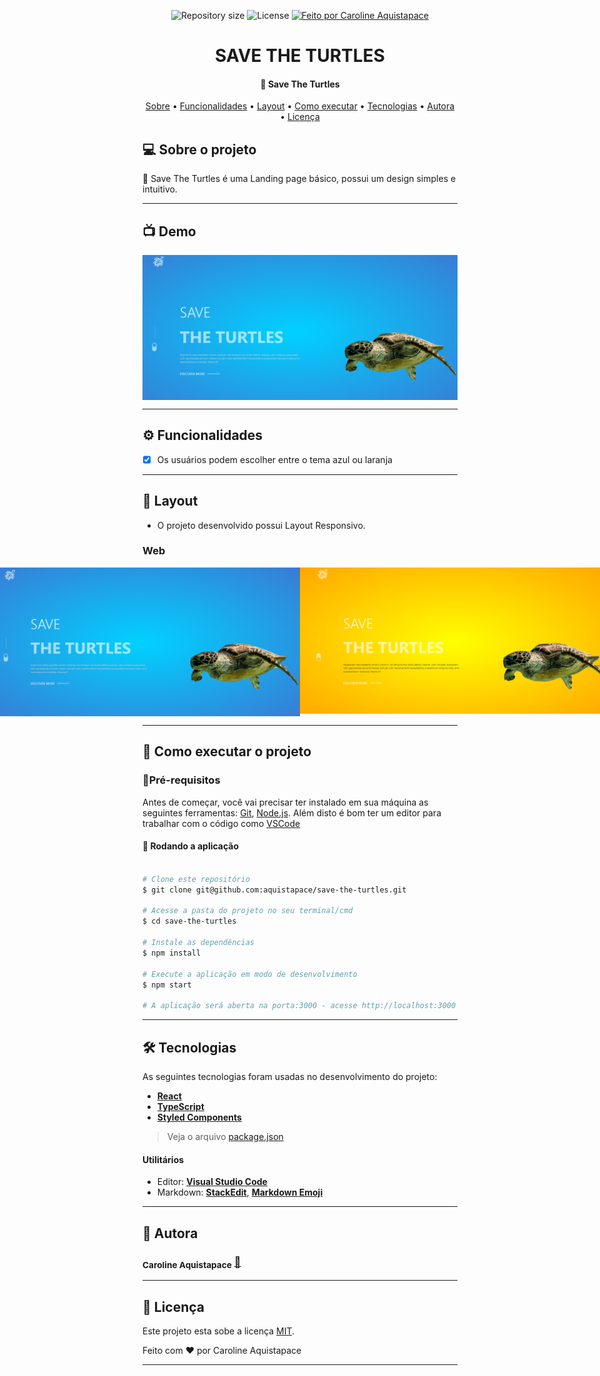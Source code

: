 


<p align="center">

  <img alt="Repository size" src="https://img.shields.io/github/repo-size/aquistapace/save-the-turles">
    
   <img alt="License" src="https://img.shields.io/badge/license-MIT-brightgreen">
  

  <a href="https://github.com/aquistapace">
    <img alt="Feito por Caroline Aquistapace" src="https://img.shields.io/badge/feito%20por-Caroline-Aquistapace%237519C1">
  </a>
  
  
 
</p>
<h1 align="center">
   SAVE THE TURTLES
</h1>

<h4 align="center"> 
	🐢 Save The Turtles
</h4>

<p align="center">
 <a href="#-sobre-o-projeto">Sobre</a> •
 <a href="#-funcionalidades">Funcionalidades</a> •
 <a href="#-layout">Layout</a> • 
 <a href="#-como-executar-o-projeto">Como executar</a> • 
 <a href="#-tecnologias">Tecnologias</a> • 
 <a href="#-autora">Autora</a> • 
 <a href="#user-content--licença">Licença</a>
</p>


## 💻 Sobre o projeto

🐢 Save The Turtles é uma Landing page básico, possui um design simples e intuitivo.


---

## 📺 Demo

<p align="center" style="display: flex; align-items: flex-start; justify-content: left;">
  <img alt="login" title="Página de Login" src="https://github.com/aquistapace/save-the-turtles/blob/main/turtles.gif" width="600px">
</p>
	
---
	
## ⚙️ Funcionalidades

- [x] Os usuários podem escolher entre o tema azul ou laranja
---

## 🎨 Layout
- O projeto desenvolvido possui Layout Responsivo.
### Web
<p align="center" style="display: flex; align-items: flex-start; justify-content: center;">
  <img alt="login" title="Página de Login" src="https://github.com/aquistapace/save-the-turtles/blob/main/design_blue.png" width="500px"><img alt="login" title="Página de Login" src="https://github.com/aquistapace/save-the-turtles/blob/main/design_orange.png" width="500px">
<p>

---
## 🚀 Como executar o projeto

###  🎏Pré-requisitos

Antes de começar, você vai precisar ter instalado em sua máquina as seguintes ferramentas:
[Git](https://git-scm.com), [Node.js](https://nodejs.org/en/). 
Além disto é bom ter um editor para trabalhar com o código como [VSCode](https://code.visualstudio.com/)



#### 🧭 Rodando a aplicação 

```bash

# Clone este repositório
$ git clone git@github.com:aquistapace/save-the-turtles.git

# Acesse a pasta do projeto no seu terminal/cmd
$ cd save-the-turtles

# Instale as dependências
$ npm install

# Execute a aplicação em modo de desenvolvimento
$ npm start

# A aplicação será aberta na porta:3000 - acesse http://localhost:3000

```
---

## 🛠 Tecnologias
As seguintes tecnologias foram usadas no desenvolvimento do projeto:
- **[React](https://reactjs.org/)**  
- **[TypeScript](https://www.typescriptlang.org/)**
 -   **[Styled Components](https://styled-components.com/)**


> Veja o arquivo  [package.json](https://github.com/aquistapace/dragon-system/blob/main/package.json)



#### **Utilitários**

-   Editor:  **[Visual Studio Code](https://code.visualstudio.com/)** 
-   Markdown:  **[StackEdit](https://stackedit.io/)**,  **[Markdown Emoji](https://gist.github.com/rxaviers/7360908)**


---
## 🦸 Autora

 ### <sub><b>Caroline Aquistapace</b></sub></a> <a href="https://github.com/aquistapace" title="Git Hub">🌸</a>
---

## 📝 Licença

Este projeto esta sobe a licença [MIT](./LICENSE).

Feito com ❤️ por Caroline Aquistapace

---


